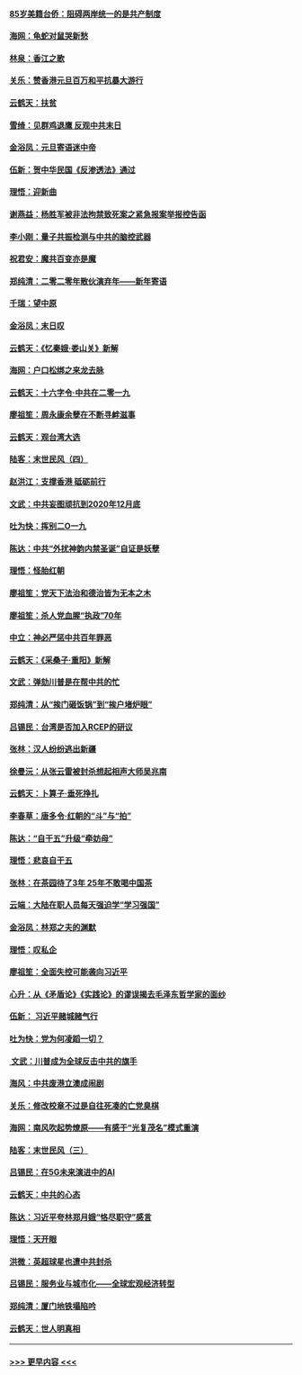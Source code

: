 #### [85岁美籍台侨：阻碍两岸统一的是共产制度](../pages/nsc993/n11765043.md?t=01040011) 
#### [海网：龟蛇对鼠哭新愁](../pages/nsc993/n11764895.md?t=01040011) 
#### [林泉：香江之歌](../pages/nsc993/n11764415.md?t=01040011) 
#### [关乐：赞香港元旦百万和平抗暴大游行](../pages/nsc993/n11764382.md?t=01040011) 
#### [云鹤天：扶贫](../pages/nsc993/n11764245.md?t=01040011) 
#### [雪绮：见群鸡退鹰  反观中共末日](../pages/nsc993/n11762112.md?t=01040011) 
#### [金浴凤：元旦寄语迷中帝](../pages/nsc993/n11761788.md?t=01040011) 
#### [伍新：贺中华民国《反渗透法》通过](../pages/nsc993/n11761994.md?t=01040011) 
#### [理悟：迎新曲](../pages/nsc993/n11761152.md?t=01040011) 
#### [谢燕益：杨胜军被非法拘禁致死案之紧急报案举报控告函](../pages/nsc993/n11756134.md?t=01040011) 
#### [李小刚：量子共振检测与中共的脑控武器](../pages/nsc993/n11754518.md?t=01040011) 
#### [祝君安：魔共百变亦是魔](../pages/nsc993/n11754469.md?t=01040011) 
#### [郑纯清：二零二零年散伙演弃年——新年寄语](../pages/nsc993/n11754195.md?t=01040011) 
#### [千瑞：望中原](../pages/nsc993/n11754159.md?t=01040011) 
#### [金浴凤：末日叹](../pages/nsc993/n11752359.md?t=01040011) 
#### [云鹤天：《忆秦娥‧娄山关》新解](../pages/nsc993/n11752348.md?t=01040011) 
#### [海网：户口松绑之来龙去脉](../pages/nsc993/n11752328.md?t=01040011) 
#### [云鹤天：十六字令‧中共在二零一九](../pages/nsc993/n11752305.md?t=01040011) 
#### [廖祖笙：周永康余孽在不断寻衅滋事](../pages/nsc993/n11751013.md?t=01040011) 
#### [云鹤天：观台湾大选](../pages/nsc993/n11751007.md?t=01040011) 
#### [陆客：末世民风（四）](../pages/nsc993/n11749203.md?t=01040011) 
#### [赵洪江：支撑香港 砥砺前行](../pages/nsc993/n11748482.md?t=01040011) 
#### [文武：中共妄图顽抗到2020年12月底](../pages/nsc993/n11748446.md?t=01040011) 
#### [吐为快：挥别二O一九](../pages/nsc993/n11748411.md?t=01040011) 
#### [陈达：中共“外扰神韵内禁圣诞”自证是妖孽](../pages/nsc993/n11748226.md?t=01040011) 
#### [理悟：怪胎红朝](../pages/nsc993/n11748206.md?t=01040011) 
#### [廖祖笙：党天下法治和德治皆为无本之木](../pages/nsc993/n11748135.md?t=01040011) 
#### [廖祖笙：杀人党血腥“执政”70年](../pages/nsc993/n11745144.md?t=01040011) 
#### [中立：神必严惩中共百年罪恶](../pages/nsc993/n11744970.md?t=01040011) 
#### [云鹤天：《采桑子‧重阳》新解](../pages/nsc993/n11744948.md?t=01040011) 
#### [文武：弹劾川普是在帮中共的忙](../pages/nsc993/n11744758.md?t=01040011) 
#### [郑纯清：从“挨门砸饭锅”到“挨户堵炉眼”](../pages/nsc993/n11744745.md?t=01040011) 
#### [吕锡民：台湾是否加入RCEP的研议](../pages/nsc993/n11744701.md?t=01040011) 
#### [张林：汉人纷纷逃出新疆](../pages/nsc993/n11743530.md?t=01040011) 
#### [徐曼沅：从张云雷被封杀想起相声大师吴兆南](../pages/nsc993/n11741816.md?t=01040011) 
#### [云鹤天：卜算子‧垂死挣扎](../pages/nsc993/n11739956.md?t=01040011) 
#### [李春草：唐多令‧红朝的“斗”与“拍”](../pages/nsc993/n11739830.md?t=01040011) 
#### [陈达：“自干五”升级“牵妨母”](../pages/nsc993/n11739724.md?t=01040011) 
#### [理悟：悲哀自干五](../pages/nsc993/n11739547.md?t=01040011) 
#### [张林：在茶园待了3年 25年不敢喝中国茶](../pages/nsc993/n11739240.md?t=01040011) 
#### [云端：大陆在职人员每天强迫学“学习强国”](../pages/nsc993/n11738735.md?t=01040011) 
#### [金浴凤：林郑之夫的渊默](../pages/nsc993/n11737735.md?t=01040011) 
#### [理悟：叹私企](../pages/nsc993/n11737715.md?t=01040011) 
#### [廖祖笙：全面失控可能袭向习近平](../pages/nsc993/n11737704.md?t=01040011) 
#### [心升：从《矛盾论》《实践论》的谬误揭去毛泽东哲学家的面纱](../pages/nsc993/n11736962.md?t=01040011) 
#### [伍新： 习近平赌城赌气行](../pages/nsc993/n11736929.md?t=01040011) 
#### [吐为快：党为何凌蹈一切？](../pages/nsc993/n11736915.md?t=01040011) 
#### [ 文武：川普成为全球反击中共的旗手](../pages/nsc993/n11736882.md?t=01040011) 
#### [海风：中共废港立澳成闹剧](../pages/nsc993/n11735857.md?t=01040011) 
#### [关乐：修改校章不过是自往死凑的亡党臭棋](../pages/nsc993/n11735097.md?t=01040011) 
#### [海网：南风吹起势燎原——有感于“光复茂名”模式重演](../pages/nsc993/n11732308.md?t=01040011) 
#### [陆客：末世民风（三）](../pages/nsc993/n11732211.md?t=01040011) 
#### [吕锡民：在5G未来演进中的AI](../pages/nsc993/n11730010.md?t=01040011) 
#### [云鹤天：中共的心态](../pages/nsc993/n11729906.md?t=01040011) 
#### [陈达：习近平夸林郑月娥“恪尽职守”感言](../pages/nsc993/n11729881.md?t=01040011) 
#### [理悟：天开眼](../pages/nsc993/n11729699.md?t=01040011) 
#### [洪微：英超球星也遭中共封杀](../pages/nsc993/n11727243.md?t=01040011) 
#### [吕锡民：服务业与城市化——全球宏观经济转型](../pages/nsc993/n11725845.md?t=01040011) 
#### [郑纯清：厦门地铁塌陷吟](../pages/nsc993/n11725813.md?t=01040011) 
#### [云鹤天：世人明真相](../pages/nsc993/n11725621.md?t=01040011) 

----
#### [ >>> 更早内容 <<< ](../indexes/nsc993-earlier.md)
